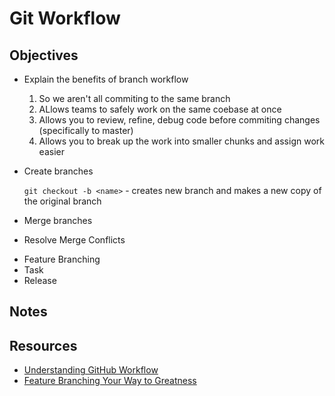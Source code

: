 # Git Workflow

## Objectives

- Explain the benefits of branch workflow
    1. So we aren't all commiting to the same branch
    2. ALlows teams to safely work on the same coebase at once
    3. Allows you to review, refine, debug code before commiting changes (specifically to master)
    4. Allows you to break up the work into smaller chunks and assign work easier
- Create branches

    `git checkout -b <name>` - creates new branch and makes a new copy of the original branch

- Merge branches
- Resolve Merge Conflicts

* Feature Branching
* Task
* Release

## Notes

## Resources

- [Understanding GitHub Workflow](https://guides.github.com/introduction/flow/)
- [Feature Branching Your Way to Greatness](https://www.atlassian.com/agile/software-development/branching)